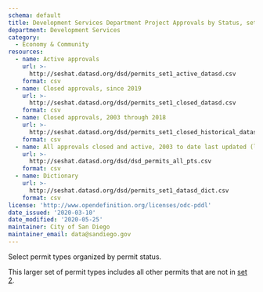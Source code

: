 ```yaml
---
schema: default
title: Development Services Department Project Approvals by Status, set 1 of 2
department: Development Services
category:
  - Economy & Community
resources:
  - name: Active approvals
    url: >-
      http://seshat.datasd.org/dsd/permits_set1_active_datasd.csv
    format: csv
  - name: Closed approvals, since 2019
    url: >-
      http://seshat.datasd.org/dsd/permits_set1_closed_datasd.csv
    format: csv
  - name: Closed approvals, 2003 through 2018
    url: >-
      http://seshat.datasd.org/dsd/permits_set1_closed_historical_datasd.csv
    format: csv
  - name: All approvals closed and active, 2003 to date last updated (large file)
    url: >-
      http://seshat.datasd.org/dsd/dsd_permits_all_pts.csv
    format: csv
  - name: Dictionary
    url: >-
      http://seshat.datasd.org/dsd/permits_set1_datasd_dict.csv
    format: csv
license: 'http://www.opendefinition.org/licenses/odc-pddl'
date_issued: '2020-03-10'
date_modified: '2020-05-25'
maintainer: City of San Diego
maintainer_email: data@sandiego.gov
---
```

Select permit types organized by permit status.

This larger set of permit types includes all other permits that are not in [set 2](/datasets/development-permits-set2/).
